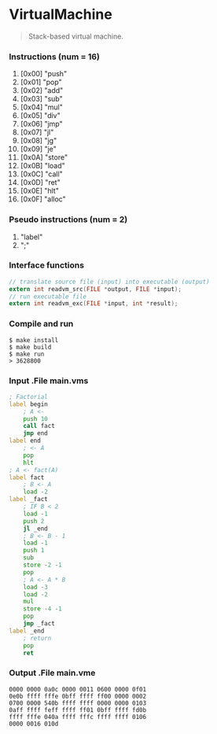 # VirtualMachine
> Stack-based virtual machine.

### Instructions (num = 16)
1.  [0x00] "push"  
2.  [0x01] "pop"   
3.  [0x02] "add"   
4.  [0x03] "sub"   
5.  [0x04] "mul"   
6.  [0x05] "div"   
7.  [0x06] "jmp"   
8.  [0x07] "jl"    
9.  [0x08] "jg"    
10. [0x09] "je"    
11. [0x0A] "store" 
12. [0x0B] "load"  
13. [0x0C] "call"  
14. [0x0D] "ret"   
15. [0x0E] "hlt"   
16. [0x0F] "alloc" 

### Pseudo instructions (num = 2)
1. "label"
2. ";"

### Interface functions
```c
// translate source file (input) into executable (output)
extern int readvm_src(FILE *output, FILE *input);
// run executable file
extern int readvm_exc(FILE *input, int *result);
```

### Compile and run
```
$ make install
$ make build
$ make run
> 3628800
```

### Input .File main.vms
```asm
; Factorial
label begin
    ; A <-
    push 10
    call fact
    jmp end
label end
    ; <- A
    pop
    hlt
; A <- fact(A)
label fact
    ; B <- A
    load -2
label _fact
    ; IF B < 2
    load -1
    push 2
    jl _end
    ; B <- B - 1
    load -1
    push 1
    sub
    store -2 -1
    pop
    ; A <- A * B
    load -3
    load -2
    mul
    store -4 -1
    pop
    jmp _fact
label _end
    ; return
    pop
    ret

```

### Output .File main.vme
```
0000 0000 0a0c 0000 0011 0600 0000 0f01
0e0b ffff fffe 0bff ffff ff00 0000 0002
0700 0000 540b ffff ffff 0000 0000 0103
0aff ffff feff ffff ff01 0bff ffff fd0b
ffff fffe 040a ffff fffc ffff ffff 0106
0000 0016 010d 
```
